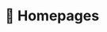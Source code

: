 # 📎 Homepages
<!-- - Personal Pages: https://pengzhulin.github.io (updated recently🔥) -->
<!-- - Linkedin: https://www.linkedin.com/in/pengzhulin -->
<!-- - Google Scholar: https://scholar.google.com/citations?user=4FA6C0AAAAAJ -->
<!-- - DBLP: https://dblp.org/pid/75/6568-6.html -->
